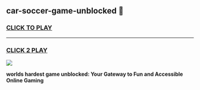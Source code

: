 
## car-soccer-game-unblocked 👋
<h3>
<a href="https://premium.freeplayer.one?title=car-soccer-game-unblocked&ref=14F">CLICK TO PLAY</a></h3>
<hr>

<h3>
<a href="https://premium.freeplayer.one?title=car-soccer-game-unblocked&ref=14F">CLICK 2 PLAY</a>
  
</h3>

<a href="https://premium.freeplayer.one?title=car-soccer-game-unblocked&ref=12F/"><img src="https://clearcache.store/games.png"></a>


**worlds hardest game unblocked: Your Gateway to Fun and Accessible Online Gaming**
